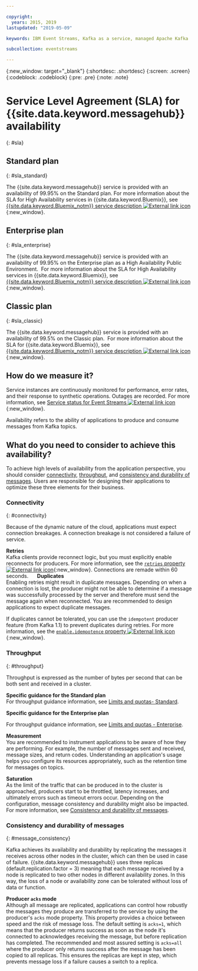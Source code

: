 ```yaml
---

copyright:
  years: 2015, 2019
lastupdated: "2019-05-09"

keywords: IBM Event Streams, Kafka as a service, managed Apache Kafka

subcollection: eventstreams

---
```


{:new_window: target="_blank"}
{:shortdesc: .shortdesc}
{:screen: .screen}
{:codeblock: .codeblock}
{:pre: .pre}
{:note: .note}

# Service Level Agreement (SLA) for {{site.data.keyword.messagehub}} availability 
{: #sla}

## Standard plan
{: #sla_standard}

The {{site.data.keyword.messagehub}} service is provided with an availability of 99.95% on the Standard plan.
For more information about the SLA for High Availability services in {{site.data.keyword.Bluemix}}, see
[{{site.data.keyword.Bluemix_notm}} service description ![External link icon](../../icons/launch-glyph.svg "External link icon")](https://www-03.ibm.com/software/sla/sladb.nsf/8bd55c6b9fa8039c86256c6800578854/c4ceb9f019f9eb4c862582f9001b3994/$FILE/i126-6605-16_04-2019_en_US.pdf){:new_window}.


## Enterprise plan
{: #sla_enterprise}

The {{site.data.keyword.messagehub}} service is provided with an availability of 99.95% on the Enterprise plan as a High Availability Public Environment. 
For more information about the SLA for High Availability services in {{site.data.keyword.Bluemix}}, see
[{{site.data.keyword.Bluemix_notm}} service description ![External link icon](../../icons/launch-glyph.svg "External link icon")](https://www-03.ibm.com/software/sla/sladb.nsf/8bd55c6b9fa8039c86256c6800578854/c4ceb9f019f9eb4c862582f9001b3994/$FILE/i126-6605-16_04-2019_en_US.pdf){:new_window}.

## Classic plan
{: #sla_classic}

The {{site.data.keyword.messagehub}} service is provided with an availability of 99.5% on the Classic plan. 
For more information about the SLA for {{site.data.keyword.Bluemix}}, see
[{{site.data.keyword.Bluemix_notm}} service description ![External link icon](../../icons/launch-glyph.svg "External link icon")](https://www-03.ibm.com/software/sla/sladb.nsf/8bd55c6b9fa8039c86256c6800578854/c4ceb9f019f9eb4c862582f9001b3994/$FILE/i126-6605-16_04-2019_en_US.pdf){:new_window}.

<!--
## What does 99.95% availability mean?
Availability refers to the ability of applications to produce and consume messages from Kafka topics.
-->

## How do we measure it?
Service instances are continuously monitored for performance, error rates, and their response to synthetic operations. Outages are recorded. For more information, see [Service status for Event Streams ![External link icon](../../icons/launch-glyph.svg "External link icon")](https://cloud.ibm.com/status?component=messagehub&selected=status){:new_window}.

Availability refers to the ability of applications to produce and consume messages from Kafka topics.

## What do you need to consider to achieve this availability?
To achieve high levels of availability from the application perspective, you should consider [connectivity](/docs/services/EventStreams?topic=eventstreams-sla#connectivity), [throughput](/docs/services/EventStreams?topic=eventstreams-sla#throughput), and [consistency and durability of messages](/docs/services/EventStreams?topic=eventstreams-sla#message_consistency). Users are responsible for designing their applications to optimize these three elements for their business.

### Connectivity
{: #connectivity}

Because of the dynamic nature of the cloud, applications must expect connection breakages. A connection breakage is not considered a failure of service.

**Retries**<br/>
Kafka clients provide reconnect logic, but you must explicitly enable reconnects for producers. For more information, see the [ <code>retries</code> property ![External link icon](../../icons/launch-glyph.svg "External link icon")](http://kafka.apache.org/11/documentation.html#producerconfigs){:new_window}. Connections are remade within 60 seconds.   
 
**Duplicates**<br/>
Enabling retries might result in duplicate messages. Depending on when a connection is lost, the producer might not be able to determine if a message was successfully processed by the server and therefore must send the message again when reconnected. You are recommended to design applications to expect duplicate messages. 

If duplicates cannot be tolerated, you can use the <code>idempotent</code> producer feature (from Kafka 1.1) to prevent duplicates during retries. For more information, see the [ <code>enable.idempotence</code> property ![External link icon](../../icons/launch-glyph.svg "External link icon")](http://kafka.apache.org/11/documentation.html#producerconfigs){:new_window}.

### Throughput
{: #throughput}

Throughput is expressed as the number of bytes per second that can be both sent and received in a cluster. 

**Specific guidance for the Standard plan**<br/>
For throughput guidance information, see [Limits and quotas- Standard](/docs/services/EventStreams?topic=eventstreams-kafka_quotas#standard_throughput). 

**Specific guidance for the Enterprise plan**<br/>

For throughput guidance information, see [Limits and quotas - Enterprise](/docs/services/EventStreams?topic=eventstreams-kafka_quotas#enterprise_throughput). 

**Measurement**<br/>
You are recommended to instrument applications to be aware of how they are performing. For example, the number of messages sent and received, message sizes, and return codes. Understanding an application's usage helps you configure its resources appropriately, such as the retention time for messages on topics.

**Saturation**<br/>
As the limit of the traffic that can be produced in to the cluster is approached, producers start to be throttled, latency increases, and ultimately errors such as timeout errors occur. Depending on the configuration, message consistency and durability might also be impacted. For more information, see [Consistency and durability of messages](/docs/services/EventStreams?topic=eventstreams-sla#message_consistency).

### Consistency and durability of messages
{: #message_consistency}

Kafka achieves its availability and durability by replicating the messages it receives across other nodes in the cluster, which can then be used in case of failure. {{site.data.keyword.messagehub}} uses three replicas (default.replication.factor = 3) meaning that each message received by a node is replicated to two other nodes in different availability zones. In this way, the loss of a node or availability zone can be tolerated without loss of data or function.

**Producer <code>acks</code> mode**<br/>
Although all message are replicated, applications can control how robustly the messages they produce are transferred to the service by using the producer's <code>acks</code> mode property. This property provides a choice between speed and the risk of message loss. The default setting is <code>acks=1</code>, which means that the producer returns success as soon as the node it's connected to acknowledges receiving the message, but before replication has completed. The recommended and most assured setting is <code>acks=all</code> where the producer only returns success after the message has been copied to all replicas. This ensures the replicas are kept in step, which prevents message loss if a failure causes a switch to a replica.


